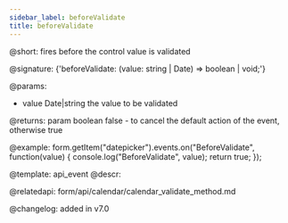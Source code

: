 ```yaml
---
sidebar_label: beforeValidate
title: beforeValidate
---          
```


@short: fires before the control value is validated

@signature: {'beforeValidate: (value: string | Date) => boolean | void;'}

@params:
- value       Date|string  the value to be validated

@returns:
param   boolean     false - to cancel the default action of the event, otherwise true

@example:
form.getItem("datepicker").events.on("BeforeValidate", function(value) {
    console.log("BeforeValidate", value);
    return true;
});


@template: api_event
@descr:

@relatedapi: form/api/calendar/calendar_validate_method.md

@changelog: added in v7.0
